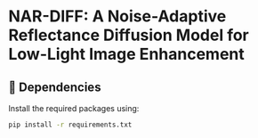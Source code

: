 # NAR-DIFF: A Noise-Adaptive Reflectance Diffusion Model for Low-Light Image Enhancement

## 🔧 Dependencies

Install the required packages using:

```bash
pip install -r requirements.txt
